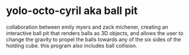 yolo-octo-cyril aka ball pit
============================

collaboration between emily myers and zack michener, creating an interactive ball pit that renders balls as 3D objects, and allows the user to change the gravity to propel the balls towards any of the six sides of the holding cube. this program also includes ball collision.